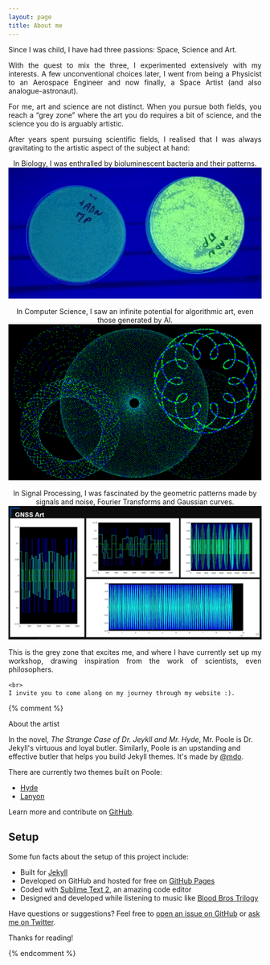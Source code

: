 ```yaml
---
layout: page
title: About me
---
```


<p align="justify">
	Since I was child, I have had three passions: Space, Science and Art.
</p>
<p align="justify">
	 With the quest to mix the three, I experimented extensively with my interests. A few unconventional choices later, I went from being a Physicist to an Aerospace Engineer and now finally, a Space Artist (and also analogue-astronaut).
</p>
<p align="justify">
	For me, art and science are not distinct. When you pursue both fields, you reach a “grey zone” where the art you do requires a bit of science, and the science you do is arguably artistic.
</p>
<p align="justify">
	After years spent pursuing scientific fields, I realised that I was always gravitating to the artistic aspect of the subject at hand:
</p>

<p align="center">
	In Biology, I was enthralled by bioluminescent bacteria and their patterns.
	<img src="/assets/images/bacteria.jpg">
</p>

<p align="center">
	In Computer Science, I saw an infinite potential for algorithmic art, even those generated by AI.
	<img src="/assets/images/hyperart.png">
</p>

<p align="center">
	In Signal Processing, I was fascinated by the geometric patterns made by signals and noise, Fourier Transforms and Gaussian curves.
	<img src="/assets/images/gnss_art.png">
</p>

<p class="message" align="justify">
	This is the grey zone that excites me, and where I have currently set up my workshop, drawing inspiration from the work of scientists, even philosophers.

	<br>
	I invite you to come along on my journey through my website :).
</p>


{% comment %}

<p class="message">
  About the artist
</p>

In the novel, *The Strange Case of Dr. Jeykll and Mr. Hyde*, Mr. Poole is Dr. Jekyll's virtuous and loyal butler. Similarly, Poole is an upstanding and effective butler that helps you build Jekyll themes. It's made by [@mdo](https://twitter.com/mdo).

There are currently two themes built on Poole:

* [Hyde](http://hyde.getpoole.com)
* [Lanyon](http://lanyon.getpoole.com)

Learn more and contribute on [GitHub](https://github.com/poole).

## Setup

Some fun facts about the setup of this project include:

* Built for [Jekyll](http://jekyllrb.com)
* Developed on GitHub and hosted for free on [GitHub Pages](https://pages.github.com)
* Coded with [Sublime Text 2](http://sublimetext.com), an amazing code editor
* Designed and developed while listening to music like [Blood Bros Trilogy](https://soundcloud.com/maddecent/sets/blood-bros-series)

Have questions or suggestions? Feel free to [open an issue on GitHub](https://github.com/poole/issues/new) or [ask me on Twitter](https://twitter.com/mdo).

Thanks for reading!

{% endcomment %}
